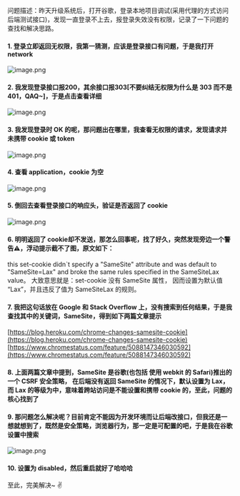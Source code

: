 问题描述：昨天升级系统后，打开谷歌，登录本地项目调试(采用代理的方式访问后端测试接口)，发现一直登录不上去，报登录失效没有权限，记录了一下问题的查找和解决思路。
#### 1. 登录立即返回无权限，我第一猜测，应该是登录接口有问题，于是我打开 network
![image.png](https://upload-images.jianshu.io/upload_images/16819465-5176285861632412.png?imageMogr2/auto-orient/strip%7CimageView2/2/w/1240)
#### 2. 我发现登录接口报200，其余接口报303[不要纠结无权限为什么是 303 而不是 401，QAQ~]，于是点击查看详细
![image.png](https://upload-images.jianshu.io/upload_images/16819465-a10bc3cf9300e0a9.png?imageMogr2/auto-orient/strip%7CimageView2/2/w/1240)
#### 3. 我发现登录时 OK 的呢，那问题出在哪里，我查看无权限的请求，发现请求并未携带 cookie 或 token
![image.png](https://upload-images.jianshu.io/upload_images/16819465-74d64e260126d5b6.png?imageMogr2/auto-orient/strip%7CimageView2/2/w/1240)
#### 4. 查看 application，cookie 为空
![image.png](https://upload-images.jianshu.io/upload_images/16819465-9ba025f9c0dde23a.png?imageMogr2/auto-orient/strip%7CimageView2/2/w/1240)
#### 5. 倒回去查看登录接口的响应头，验证是否返回了 cookie
![image.png](https://upload-images.jianshu.io/upload_images/16819465-405e4b6e8404a494.png?imageMogr2/auto-orient/strip%7CimageView2/2/w/1240)
#### 6. 明明返回了 cookie却不发送，那怎么回事呢，找了好久，突然发现旁边一个警告⚠️，浮动提示截不了图，原文如下：
this set-cookie didn`t specify a "SameSite" attribute and was default to "SameSite=Lax" and broke the same rules specified in the SameSiteLax value。
大致意思就是：set-cookie 没有 SameSite 属性， 因而设置为默认值 “Lax”，并且违反了值为 SameSiteLax 的规则。
#### 7. 我把这句话放在 Google 和 Stack Overflow 上，没有搜索到任何结果，于是我查找其中的关键词，SameSite，得到如下两篇文章提示
[https://blog.heroku.com/chrome-changes-samesite-cookie](https://blog.heroku.com/chrome-changes-samesite-cookie)
[https://www.chromestatus.com/feature/5088147346030592](https://www.chromestatus.com/feature/5088147346030592)
#### 8. 上面两篇文章中提到，SameSite 是谷歌(也包括 使用 webkit 的 Safari)推出的一个 CSRF 安全策略， 在后端没有返回 SameSite 的情况下，默认设置为 Lax，而 Lax 的等级为中，意味着跨站访问是不能设置和携带 cookie 的，至此，问题的核心找到了
#### 9. 那问题怎么解决呢？目前肯定不能因为开发环境而让后端改接口，但我还是一想就想到了，既然是安全策略，浏览器行为，那一定是可配置的吧，于是我在谷歌设置中搜索
![image.png](https://upload-images.jianshu.io/upload_images/16819465-e150f18e9c617deb.png?imageMogr2/auto-orient/strip%7CimageView2/2/w/1240)
#### 10. 设置为 disabled，然后重启就好了哈哈哈
至此，完美解决~ ✌️